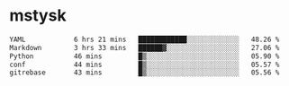 # mstysk

<!--START_SECTION:waka-->

```txt
YAML            6 hrs 21 mins   ████████████░░░░░░░░░░░░░   48.26 %
Markdown        3 hrs 33 mins   ██████▓░░░░░░░░░░░░░░░░░░   27.06 %
Python          46 mins         █▒░░░░░░░░░░░░░░░░░░░░░░░   05.90 %
conf            44 mins         █▒░░░░░░░░░░░░░░░░░░░░░░░   05.57 %
gitrebase       43 mins         █▒░░░░░░░░░░░░░░░░░░░░░░░   05.56 %
```

<!--END_SECTION:waka-->
